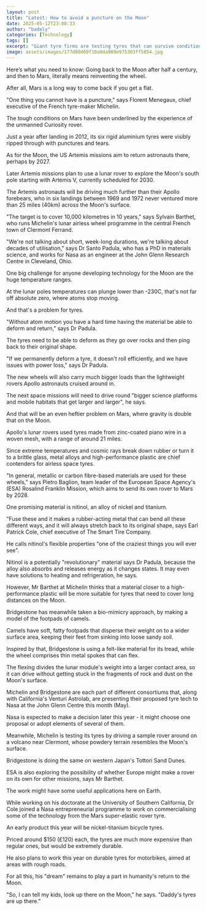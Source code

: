 ```yaml
---
layout: post
title: "Latest: How to avoid a puncture on the Moon"
date: 2025-05-12T23:08:33
author: "badely"
categories: [Technology]
tags: []
excerpt: "Giant tyre firms are testing tyres that can survive conditions on the Moon and Mars."
image: assets/images/177d00d69f10a0da989e975303ff5854.jpg
---
```


Here’s what you need to know: Going back to the Moon after half a century, and then to Mars, literally means reinventing the wheel.

After all, Mars is a long way to come back if you get a flat.

"One thing you cannot have is a puncture," says Florent Menegaux, chief executive of the French tyre-maker Michelin.

The tough conditions on Mars have been underlined by the experience of the unmanned Curiosity rover.

Just a year after landing in 2012, its six rigid aluminium tyres were visibly ripped through with punctures and tears.

As for the Moon, the US Artemis missions aim to return astronauts there, perhaps by 2027.

Later Artemis missions plan to use a lunar rover to explore the Moon's south pole starting with Artemis V, currently scheduled for 2030.

The Artemis astronauts will be driving much further than their Apollo forebears, who in six landings between 1969 and 1972 never ventured more than 25 miles (40km) across the Moon's surface.

"The target is to cover 10,000 kilometres in 10 years," says Sylvain Barthet, who runs Michelin's lunar airless wheel programme in the central French town of Clermont Ferrand.

"We're not talking about short, week-long durations, we're talking about decades of utilisation," says Dr Santo Padula, who has a PhD in materials science, and works for Nasa as an engineer at the John Glenn Research Centre in Cleveland, Ohio.

One big challenge for anyone developing technology for the Moon are the huge temperature ranges.

At the lunar poles temperatures can plunge lower than -230C, that's not far off absolute zero, where atoms stop moving. 

And that's a problem for tyres.

"Without atom motion you have a hard time having the material be able to deform and return," says Dr Padula.

The tyres need to be able to deform as they go over rocks and then ping back to their original shape.

"If we permanently deform a tyre, it doesn't roll efficiently, and we have issues with power loss," says Dr Padula.

The new wheels will also carry much bigger loads than the lightweight rovers Apollo astronauts cruised around in.

The next space missions will need to drive round "bigger science platforms and mobile habitats that get larger and larger", he says.

And that will be an even heftier problem on Mars, where gravity is double that on the Moon. 

Apollo's lunar rovers used tyres made from zinc-coated piano wire in a woven mesh, with a range of around 21 miles.

Since extreme temperatures and cosmic rays break down rubber or turn it to a brittle glass, metal alloys and high-performance plastic are chief contenders for airless space tyres.

"In general, metallic or carbon fibre-based materials are used for these wheels," says Pietro Baglion, team leader of the European Space Agency's (ESA) Rosalind Franklin Mission, which aims to send its own rover to Mars by 2028.

One promising material is nitinol, an alloy of nickel and titanium.

"Fuse these and it makes a rubber-acting metal that can bend all these different ways, and it will always stretch back to its original shape, says Earl Patrick Cole, chief executive of The Smart Tire Company.

He calls nitinol's flexible properties "one of the craziest things you will ever see".

Nitinol is a potentially "revolutionary" material says Dr Padula, because the alloy also absorbs and releases energy as it changes states. It may even have solutions to heating and refrigeration, he says.

However, Mr Barthet at Michelin thinks that a material closer to a high-performance plastic will be more suitable for tyres that need to cover long distances on the Moon. 

Bridgestone has meanwhile taken a bio-mimicry approach, by making a model of the footpads of camels.

Camels have soft, fatty footpads that disperse their weight on to a wider surface area, keeping their feet from sinking into loose sandy soil.

Inspired by that, Bridgestone is using a felt-like material for its tread, while the wheel comprises thin metal spokes that can flex.

The flexing divides the lunar module's weight into a larger contact area, so it can drive without getting stuck in the fragments of rock and dust on the Moon's surface.

Michelin and Bridgestone are each part of different consortiums that, along with California's Venturi Astrolab, are presenting their proposed tyre tech to Nasa at the John Glenn Centre this month (May).

Nasa is expected to make a decision later this year - it might choose one proposal or adopt elements of several of them.

Meanwhile, Michelin is testing its tyres by driving a sample rover around on a volcano near Clermont, whose powdery terrain resembles the Moon's surface.

Bridgestone is doing the same on western Japan's Tottori Sand Dunes.

ESA is also exploring the possibility of whether Europe might make a rover on its own for other missions, says Mr Barthet.

The work might have some useful applications here on Earth.

While working on his doctorate at the University of Southern California, Dr Cole joined a Nasa entrepreneurial programme to work on commercialising some of the technology from the Mars super-elastic rover tyre.

An early product this year will be nickel-titanium bicycle tyres.

Priced around $150 (£120) each, the tyres are much more expensive than regular ones, but would be extremely durable. 

He also plans to work this year on durable tyres for motorbikes, aimed at areas with rough roads. 

For all this, his "dream" remains to play a part in humanity's return to the Moon.

"So, I can tell my kids, look up there on the Moon," he says. "Daddy's tyres are up there."

